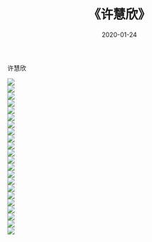﻿---
layout: post
title:  《许慧欣》
date:   2020-01-24
img: http://img.660000.xyz/Sharelink/壁纸/明星魅力/华人明星/许慧欣/000.jpg
categories: [美女, 清纯, 唯美]
---

许慧欣

 ![](http://img.660000.xyz/Sharelink/壁纸/明星魅力/华人明星/许慧欣/001.jpg) <br>![](http://img.660000.xyz/Sharelink/壁纸/明星魅力/华人明星/许慧欣/002.jpg) <br>![](http://img.660000.xyz/Sharelink/壁纸/明星魅力/华人明星/许慧欣/003.jpg) <br>![](http://img.660000.xyz/Sharelink/壁纸/明星魅力/华人明星/许慧欣/004.jpg) <br>![](http://img.660000.xyz/Sharelink/壁纸/明星魅力/华人明星/许慧欣/005.jpg) <br>![](http://img.660000.xyz/Sharelink/壁纸/明星魅力/华人明星/许慧欣/006.jpg) <br>![](http://img.660000.xyz/Sharelink/壁纸/明星魅力/华人明星/许慧欣/007.jpg) <br>![](http://img.660000.xyz/Sharelink/壁纸/明星魅力/华人明星/许慧欣/008.jpg) <br>![](http://img.660000.xyz/Sharelink/壁纸/明星魅力/华人明星/许慧欣/009.jpg) <br>![](http://img.660000.xyz/Sharelink/壁纸/明星魅力/华人明星/许慧欣/010.jpg) <br>![](http://img.660000.xyz/Sharelink/壁纸/明星魅力/华人明星/许慧欣/011.jpg) <br>![](http://img.660000.xyz/Sharelink/壁纸/明星魅力/华人明星/许慧欣/012.jpg) <br>![](http://img.660000.xyz/Sharelink/壁纸/明星魅力/华人明星/许慧欣/013.jpg) <br>![](http://img.660000.xyz/Sharelink/壁纸/明星魅力/华人明星/许慧欣/014.jpg) <br>![](http://img.660000.xyz/Sharelink/壁纸/明星魅力/华人明星/许慧欣/015.jpg) <br>![](http://img.660000.xyz/Sharelink/壁纸/明星魅力/华人明星/许慧欣/016.jpg) <br>![](http://img.660000.xyz/Sharelink/壁纸/明星魅力/华人明星/许慧欣/017.jpg) <br>![](http://img.660000.xyz/Sharelink/壁纸/明星魅力/华人明星/许慧欣/018.jpg) <br>![](http://img.660000.xyz/Sharelink/壁纸/明星魅力/华人明星/许慧欣/019.jpg) <br>![](http://img.660000.xyz/Sharelink/壁纸/明星魅力/华人明星/许慧欣/020.jpg) <br>![](http://img.660000.xyz/Sharelink/壁纸/明星魅力/华人明星/许慧欣/021.jpg) <br>![](http://img.660000.xyz/Sharelink/壁纸/明星魅力/华人明星/许慧欣/022.jpg) <br>